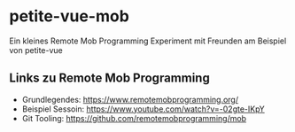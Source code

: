 # petite-vue-mob

Ein kleines Remote Mob Programming Experiment mit Freunden am Beispiel von petite-vue

## Links zu Remote Mob Programming
- Grundlegendes: https://www.remotemobprogramming.org/
- Beispiel Sessoin: https://www.youtube.com/watch?v=-02gte-IKpY
- Git Tooling: https://github.com/remotemobprogramming/mob

